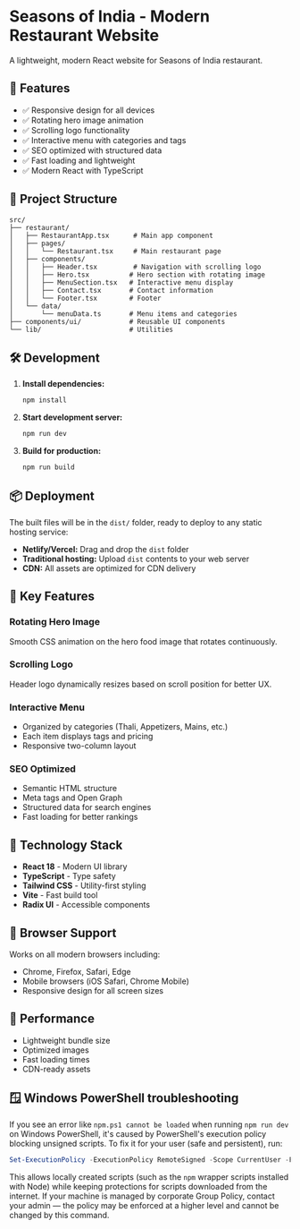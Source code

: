 # Seasons of India - Modern Restaurant Website

A lightweight, modern React website for Seasons of India restaurant.

## 🚀 Features

- ✅ Responsive design for all devices
- ✅ Rotating hero image animation
- ✅ Scrolling logo functionality
- ✅ Interactive menu with categories and tags
- ✅ SEO optimized with structured data
- ✅ Fast loading and lightweight
- ✅ Modern React with TypeScript

## 📁 Project Structure

```
src/
├── restaurant/
│   ├── RestaurantApp.tsx      # Main app component
│   ├── pages/
│   │   └── Restaurant.tsx     # Main restaurant page
│   ├── components/
│   │   ├── Header.tsx         # Navigation with scrolling logo
│   │   ├── Hero.tsx          # Hero section with rotating image
│   │   ├── MenuSection.tsx   # Interactive menu display
│   │   ├── Contact.tsx       # Contact information
│   │   └── Footer.tsx        # Footer
│   └── data/
│       └── menuData.ts       # Menu items and categories
├── components/ui/            # Reusable UI components
└── lib/                      # Utilities
```

## 🛠️ Development

1. **Install dependencies:**
   ```bash
   npm install
   ```

2. **Start development server:**
   ```bash
   npm run dev
   ```

3. **Build for production:**
   ```bash
   npm run build
   ```

## 📦 Deployment

The built files will be in the `dist/` folder, ready to deploy to any static hosting service:

- **Netlify/Vercel:** Drag and drop the `dist` folder
- **Traditional hosting:** Upload `dist` contents to your web server
- **CDN:** All assets are optimized for CDN delivery

## 🎯 Key Features

### Rotating Hero Image
Smooth CSS animation on the hero food image that rotates continuously.

### Scrolling Logo
Header logo dynamically resizes based on scroll position for better UX.

### Interactive Menu
- Organized by categories (Thali, Appetizers, Mains, etc.)
- Each item displays tags and pricing
- Responsive two-column layout

### SEO Optimized
- Semantic HTML structure
- Meta tags and Open Graph
- Structured data for search engines
- Fast loading for better rankings

## 🔧 Technology Stack

- **React 18** - Modern UI library
- **TypeScript** - Type safety
- **Tailwind CSS** - Utility-first styling
- **Vite** - Fast build tool
- **Radix UI** - Accessible components

## 📱 Browser Support

Works on all modern browsers including:
- Chrome, Firefox, Safari, Edge
- Mobile browsers (iOS Safari, Chrome Mobile)
- Responsive design for all screen sizes

## 🚀 Performance

- Lightweight bundle size
- Optimized images
- Fast loading times
- CDN-ready assets

## 🪟 Windows PowerShell troubleshooting

If you see an error like `npm.ps1 cannot be loaded` when running `npm run dev` on Windows PowerShell, it's caused by PowerShell's execution policy blocking unsigned scripts. To fix it for your user (safe and persistent), run:

```powershell
Set-ExecutionPolicy -ExecutionPolicy RemoteSigned -Scope CurrentUser -Force
```

This allows locally created scripts (such as the `npm` wrapper scripts installed with Node) while keeping protections for scripts downloaded from the internet. If your machine is managed by corporate Group Policy, contact your admin — the policy may be enforced at a higher level and cannot be changed by this command.